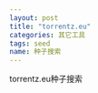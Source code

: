 ```yaml
---
layout: post
title: "torrentz.eu"
categories: 其它工具
tags: seed
name: 种子搜索
---
```


torrentz.eu种子搜索<!--break-->
